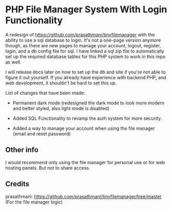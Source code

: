 
# PHP File Manager System With Login Functionality



A redesign of https://github.com/prasathmani/tinyfilemanager with the ability to use a sql database to login. It's not a one-page version anymore though, as there are new pages to manage your account, logout, register, login, and a db config file for sql. I have linked a sql zip file to automatically set up the required database tables for this PHP system to work in this repo as well.



I will release docs later on how to set up the db and site if you're not able to figure it out yourself. If you already have experience with backend PHP, and web development, it shouldn't be hard to set this up.



List of changes that have been made:



- Permanent dark mode (redesigned the dark mode to look more modern and better styled, also light mode is disabled)



- Added SQL Functionality to revamp the auth system for more security.



- Added a way to manage your account when using the file manager (email and reset password)



## Other info



I would recommend only using the file manager for personal use or for web hosting panels. But not to share access.



## Credits



prasathmani:  https://github.com/prasathmani/tinyfilemanager/tree/master (For the file manager logic)
